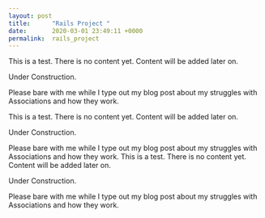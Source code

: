 ```yaml
---
layout: post
title:      "Rails Project "
date:       2020-03-01 23:49:11 +0000
permalink:  rails_project
---
```



This is a test. There is no content yet. Content will be added later on. 

Under Construction.

Please bare with me while I type out my blog post about my struggles with Associations and how they work. 


This is a test. There is no content yet. Content will be added later on. 

Under Construction.

Please bare with me while I type out my blog post about my struggles with Associations and how they work. 
This is a test. There is no content yet. Content will be added later on. 

Under Construction.

Please bare with me while I type out my blog post about my struggles with Associations and how they work. 












